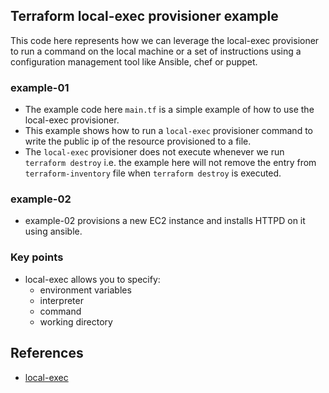 ## Terraform local-exec provisioner example

This code here represents how we can leverage the local-exec provisioner to run a command on the local machine or a set of instructions using a configuration management tool like Ansible, chef or puppet.

### example-01

- The example code here `main.tf` is a simple example of how to use the local-exec provisioner.
- This example shows how to run a `local-exec` provisioner command to write the public ip of the resource provisioned to a file.
- The `local-exec` provisioner does not execute whenever we run `terraform destroy` i.e. the example here will not remove the entry from `terraform-inventory` file when `terraform destroy` is executed.

### example-02

- example-02 provisions a new EC2 instance and installs HTTPD on it using ansible.

### Key points

- local-exec allows you to specify:
  - environment variables
  - interpreter
  - command
  - working directory

## References

- [local-exec](https://www.terraform.io/docs/language/resources/provisioners/local-exec.html)

